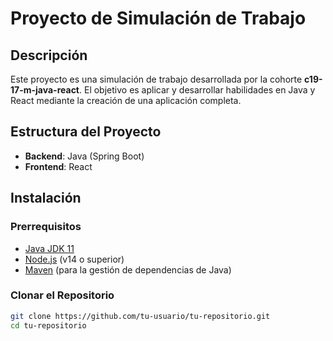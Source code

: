 # Proyecto de Simulación de Trabajo

## Descripción

Este proyecto es una simulación de trabajo desarrollada por la cohorte **c19-17-m-java-react**. El objetivo es aplicar y desarrollar habilidades en Java y React mediante la creación de una aplicación completa.

## Estructura del Proyecto

- **Backend**: Java (Spring Boot)
- **Frontend**: React

## Instalación

### Prerrequisitos

- [Java JDK 11](https://www.oracle.com/java/technologies/javase-jdk11-downloads.html)
- [Node.js](https://nodejs.org/) (v14 o superior)
- [Maven](https://maven.apache.org/) (para la gestión de dependencias de Java)

### Clonar el Repositorio

```bash
git clone https://github.com/tu-usuario/tu-repositorio.git
cd tu-repositorio
